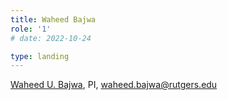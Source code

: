 ```yaml
---
title: Waheed Bajwa
role: '1'
# date: 2022-10-24

type: landing
---
```


[Waheed U. Bajwa](http://www.inspirelab.us/), PI, [waheed.bajwa@rutgers.edu](mailto:waheed.bajwa@rutgers.edu)